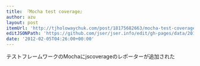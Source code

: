 ```yaml
---
title: 『Mocha test coverage』
author: azu
layout: post
itemUrl: 'http://tjholowaychuk.com/post/18175682663/mocha-test-coverage'
editJSONPath: 'https://github.com/jser/jser.info/edit/gh-pages/data/2012/02/index.json'
date: '2012-02-05T04:26:00+00:00'
---
```

テストフレームワークのMochaにjscoverageのレポーターが追加された
